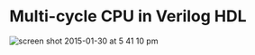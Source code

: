 # Multi-cycle CPU in Verilog HDL

![screen shot 2015-01-30 at 5 41 10 pm](https://cloud.githubusercontent.com/assets/2714382/5984743/3ba8cdfe-a8a7-11e4-8af9-6d57dec715c1.png)
